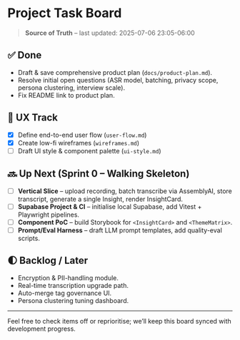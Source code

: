 # Project Task Board

> **Source of Truth** – last updated: 2025-07-06 23:05-06:00

## ✅ Done
- Draft & save comprehensive product plan (`docs/product-plan.md`).
- Resolve initial open questions (ASR model, batching, privacy scope, persona clustering, interview scale).
- Fix README link to product plan.

## 🎨 UX Track
- [x] Define end-to-end user flow (`user-flow.md`)
- [x] Create low-fi wireframes (`wireframes.md`)
- [ ] Draft UI style & component palette (`ui-style.md`)

## 🔜 Up Next (Sprint 0 – Walking Skeleton)
- [ ] **Vertical Slice** – upload recording, batch transcribe via AssemblyAI, store transcript, generate a single Insight, render InsightCard.
- [ ] **Supabase Project & CI** – initialise local Supabase, add Vitest + Playwright pipelines.
- [ ] **Component PoC** – build Storybook for `<InsightCard>` and `<ThemeMatrix>`.
- [ ] **Prompt/Eval Harness** – draft LLM prompt templates, add quality-eval scripts.

## 🌓 Backlog / Later
- Encryption & PII-handling module.
- Real-time transcription upgrade path.
- Auto-merge tag governance UI.
- Persona clustering tuning dashboard.

---

Feel free to check items off or reprioritise; we’ll keep this board synced with development progress.
